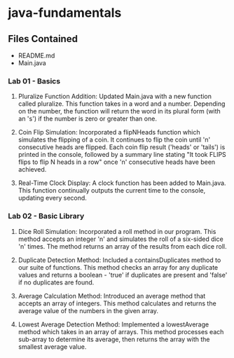 # java-fundamentals

## Files Contained

+ README.md
+ Main.java

### Lab 01 - Basics

1. Pluralize Function Addition: Updated Main.java with a new function called pluralize. This function takes in a word and a number. Depending on the number, the function will return the word in its plural form (with an 's') if the number is zero or greater than one.

2. Coin Flip Simulation: Incorporated a flipNHeads function which simulates the flipping of a coin. It continues to flip the coin until 'n' consecutive heads are flipped. Each coin flip result ('heads' or 'tails') is printed in the console, followed by a summary line stating "It took FLIPS flips to flip N heads in a row" once 'n' consecutive heads have been achieved.

3. Real-Time Clock Display: A clock function has been added to Main.java. This function continually outputs the current time to the console, updating every second.

### Lab 02 - Basic Library

1. Dice Roll Simulation: Incorporated a roll method in our program. This method accepts an integer 'n' and simulates the roll of a six-sided dice 'n' times. The method returns an array of the results from each dice roll.

2. Duplicate Detection Method: Included a containsDuplicates method to our suite of functions. This method checks an array for any duplicate values and returns a boolean - 'true' if duplicates are present and 'false' if no duplicates are found.

3. Average Calculation Method: Introduced an average method that accepts an array of integers. This method calculates and returns the average value of the numbers in the given array.

4. Lowest Average Detection Method: Implemented a lowestAverage method which takes in an array of arrays. This method processes each sub-array to determine its average, then returns the array with the smallest average value.
